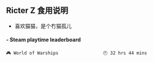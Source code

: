 ## Ricter Z 食用说明
- 喜欢猫猫，是个冇猫孤儿

<!-- steam-box start -->
#### - Steam playtime leaderboard
```text
🎮 World of Warships                 🕘 32 hrs 44 mins
```
<!-- Powered by https://github.com/YouEclipse/steam-box . -->
<!-- steam-box end -->
